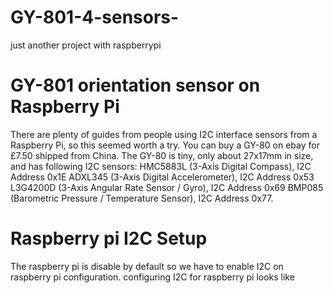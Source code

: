 # GY-801-4-sensors-
just another project with raspberrypi
# GY-801 orientation sensor on Raspberry Pi
There are plenty of guides from people using I2C interface sensors from a Raspberry Pi, so this seemed worth a try. You can buy a GY-80 on ebay for £7.50 shipped from China.
The GY-80 is tiny, only about 27x17mm in size, and has following I2C sensors:
      HMC5883L (3-Axis Digital Compass), I2C Address 0x1E 
      ADXL345 (3-Axis Digital Accelerometer), I2C Address 0x53 
      L3G4200D (3-Axis Angular Rate Sensor / Gyro), I2C Address 0x69 
      BMP085 (Barometric Pressure / Temperature Sensor), I2C Address 0x77.
# Raspberry pi I2C Setup  
The raspberry pi is disable by default so  we have to enable I2C on raspberry pi configuration. 
configuring I2C for raspberry pi looks like
        
